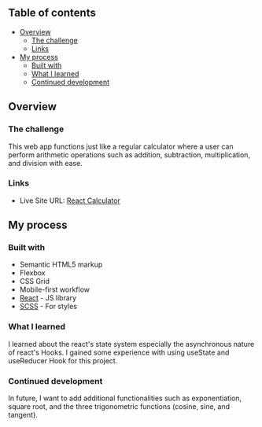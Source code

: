 ## Table of contents

- [Overview](#overview)
  - [The challenge](#the-challenge)
  - [Links](#links)
- [My process](#my-process)
  - [Built with](#built-with)
  - [What I learned](#what-i-learned)
  - [Continued development](#continued-development)

## Overview

### The challenge

This web app functions just like a regular calculator where a user can perform arithmetic operations such as addition, subtraction, multiplication, and division with ease.

### Links

- Live Site URL: [React Calculator](https://mehargiri.github.io/React-Calculator/)

## My process

### Built with

- Semantic HTML5 markup
- Flexbox
- CSS Grid
- Mobile-first workflow
- [React](https://reactjs.org/) - JS library
- [SCSS](https://sass-lang.com/) - For styles

### What I learned

I learned about the react's state system especially the asynchronous nature of react's Hooks. I gained some experience with using useState and useReducer Hook for this project.

### Continued development

In future, I want to add additional functionalities such as exponentiation, square root, and the three trigonometric functions (cosine, sine, and tangent).
